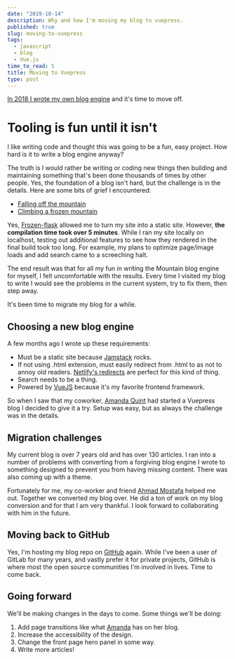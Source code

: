 ```yaml
---
date: "2019-10-14"
description: Why and how I'm moving my blog to vuepress.
published: true
slug: moving-to-vuepress
tags:
  - javascript
  - blog
  - Vue.js
time_to_read: 5
title: Moving to Vuepress
type: post
---
```


[In 2018 I wrote my own blog engine](/writing-new-blog-engine) and it's time to move off.

# Tooling is fun until it isn't

I like writing code and thought this was going to be a fun, easy project. How hard is it to write a blog engine anyway?

The truth is I would rather be writing or coding new things then building and maintaining something that's been done thousands of times by other people. Yes, the foundation of a blog isn't hard, but the challenge is in the details. Here are some bits of grief I encountered:

- [Falling off the mountain](/writing-new-blog-engine.html#falling-off-the-mountain)
- [Climbing a frozen mountain](/writing-new-blog-engine.html#climbing-a-frozen-mountain)

Yes, [Frozen-flask](https://pythonhosted.org/Frozen-Flask/) allowed me to turn my site into a static site. However, **the compilation time took over 5 minutes**. While I ran my site locally on localhost, testing out additional features to see how they rendered in the final build took too long. For example, my plans to optimize page/image loads and add search came to a screeching halt.

The end result was that for all my fun in writing the Mountain blog engine for myself, I felt uncomfortable with the results. Every time I visited my blog to write I would see the problems in the current system, try to fix them, then step away.

It's been time to migrate my blog for a while.

## Choosing a new blog engine

A few months ago I wrote up these requirements:

- Must be a static site because [Jamstack](https://jamstack.org/) rocks.
- If not using .html extension, must easily redirect from .html to as not to annoy old readers. [Netlify's redirects](https://www.netlify.com/docs/redirects/) are perfect for this kind of thing.
- Search needs to be a thing.
- Powered by [VueJS](https://vuejs.org/) because it's my favorite frontend framework.

So when I saw that my coworker, [Amanda Quint](https://www.amandaquint.com) had started a Vuepress blog I decided to give it a try. Setup was easy, but as always the challenge was in the details.

## Migration challenges

My current blog is over 7 years old and has over 130 articles. I ran into a number of problems with converting from a forgiving blog engine I wrote to something designed to prevent you from having missing content. There was also coming up with a theme.

Fortunately for me, my co-worker and friend [Ahmad Mostafa](https://www.ahmadmostafa.com/) helped me out. Together we converted my blog over. He did a ton of work on my blog conversion and for that I am very thankful. I look forward to collaborating with him in the future.

## Moving back to GitHub

Yes, I'm hosting my blog repo on [GitHub](https://github.com/pydanny/pydanny-v2/) again. While I've been a user of GitLab for many years, and vastly prefer it for private projects, GitHub is where most the open source communities I'm involved in lives. Time to come back.

## Going forward

We'll be making changes in the days to come. Some things we'll be doing:

1. Add page transitions like what [Amanda](https://www.amandaquint.com) has on her blog.
2. Increase the accessibility of the design.
3. Change the front page hero panel in some way.
4. Write more articles!
